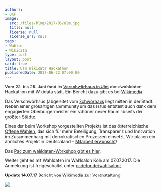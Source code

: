 ```yaml
---
authors:
- OKF
image:
  src: /files/blog/2017/06/ulm.jpg
  title: null
  license: null
  license_url: null
tags:
- Wahlen
- Wikidata
type: post
layout: post
card: true
title: Ulm Wikidata Hackathon
publishedDate: 2017-06-22 07:00:00
---
```


Vom 23. bis 25. Juni fand im [Verschwörhaus in Ulm](https://verschwoerhaus.de/) der #wahldaten-Hackathon mit Wikidata statt. 
Ein Bericht dazu gibt es bei [Wikimedia](https://de.wikipedia.org/wiki/Wikipedia_Diskussion:Kurier#Bericht_vom_Wikidata-Wahldaten-Workshop).

Das Verschwörhaus (abgeleitet vom [Schwörhaus](https://de.wikipedia.org/wiki/Schw%C3%B6rhaus_(Ulm)) liegt mitten in der Stadt. Neben einer großartigen Community um das Haus entsteht auch dank dem engagierten Oberbürgermeister ein schöner neuer Raum abseits der größten Städte.

Eines der beim Workshop vorgestellten Projekte ist das österreichische [Offene Wahlen](http://offenewahlen.at/), das sich für mehr Beteiligung, Transparenz und Innovation im Zusammenhang mit demokratischen Prozessen einsetzt. Wir planen ein ähnliches Projekt in Deutschland - [Mitarbeit erwünscht](https://github.com/okfde/offenewahlen.de)!

Das [Pad zum wahldaten-Workshop gibt es hier](https://pad.okfn.de/p/wahldaten-ulm).

Weiter geht es mit Wahldaten im Wahlsalon Köln am 07.07.2017. Die Anmeldung ist freigeschaltet unter [codefor.de/wahlsalons](codefor.de/wahlsalons).


<b>Update 14.07.17</b> [Bericht von Wikimedia zur Veranstaltung](https://blog.wikimedia.de/2017/07/14/bericht-vom-wikidata-wahldaten-workshop/)

<img src="/files/blog/2017/06/wikidata-Projektergebnisse.png"/>